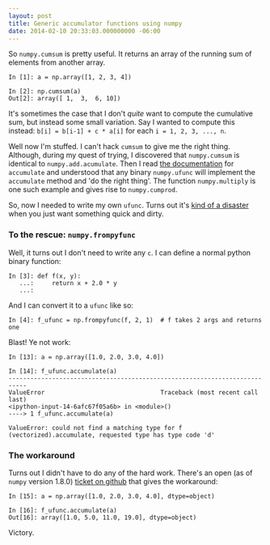 ```yaml
---
layout: post
title: Generic accumulator functions using numpy
date: 2014-02-10 20:33:03.000000000 -06:00
---
```

So `numpy.cumsum` is pretty useful.  It returns an array of the running sum of elements from another array.

```
In [1]: a = np.array([1, 2, 3, 4])

In [2]: np.cumsum(a)
Out[2]: array([ 1,  3,  6, 10])
```

It's sometimes the case that I don't *quite* want to compute the cumulative sum, but instead some small variation.  Say I wanted to compute this instead: `b[i] = b[i-1] + c * a[i]` for each `i = 1, 2, 3, ..., n`.

Well now I'm stuffed.  I can't hack `cumsum` to give me the right thing.  Although, during my quest of trying, I discovered that `numpy.cumsum` is identical to `numpy.add.acumulate`.  Then I read [the documentation](http://docs.scipy.org/doc/numpy/reference/generated/numpy.ufunc.accumulate.html) for `accumulate` and understood that any binary `numpy.ufunc` will implement the `accumulate` method and 'do the right thing'.  The function `numpy.multiply` is one such example and gives rise to `numpy.cumprod`.

So, now I needed to write my own `ufunc`.  Turns out it's [kind of a disaster](http://docs.scipy.org/doc/numpy/user/c-info.ufunc-tutorial.html) when you just want something quick and dirty.

### To the rescue: `numpy.frompyfunc`

Well, it turns out I don't need to write any `c`.  I can define a normal python binary function:

```
In [3]: def f(x, y):
   ...:     return x + 2.0 * y
   ...:
```

And I can convert it to a `ufunc` like so:

```
In [4]: f_ufunc = np.frompyfunc(f, 2, 1)  # f takes 2 args and returns one
```

Blast!  Ye not work:

```
In [13]: a = np.array([1.0, 2.0, 3.0, 4.0])

In [14]: f_ufunc.accumulate(a)
---------------------------------------------------------------------------
ValueError                                Traceback (most recent call last)
<ipython-input-14-6afc67f05a6b> in <module>()
----> 1 f_ufunc.accumulate(a)

ValueError: could not find a matching type for f (vectorized).accumulate, requested type has type code 'd'
```

### The workaround

Turns out I didn't have to do any of the hard work.  There's an open (as of `numpy` version 1.8.0) [ticket on github](https://github.com/numpy/numpy/issues/4155) that gives the workaround:

```
In [15]: a = np.array([1.0, 2.0, 3.0, 4.0], dtype=object)

In [16]: f_ufunc.accumulate(a)
Out[16]: array([1.0, 5.0, 11.0, 19.0], dtype=object)
```

Victory.
